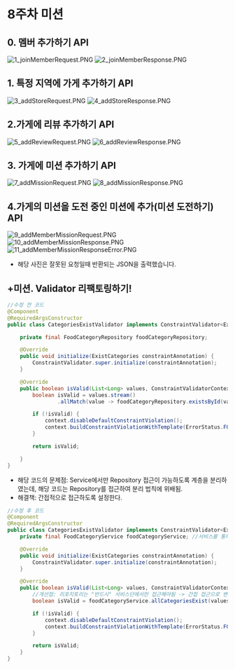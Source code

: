 # 8주차 미션

## 0. 멤버 추가하기 API
![1_joinMemberRequest.PNG](1_joinMemberRequest.PNG)
![2_joinMemberResponse.PNG](2_joinMemberResponse.PNG)

## 1. 특정 지역에 가게 추가하기 API
![3_addStoreRequest.PNG](3_addStoreRequest.PNG)
![4_addStoreResponse.PNG](4_addStoreResponse.PNG)

## 2.가게에 리뷰 추가하기 API
![5_addReviewRequest.PNG](5_addReviewRequest.PNG)
![6_addReviewResponse.PNG](6_addReviewResponse.PNG)

## 3. 가게에 미션 추가하기 API
![7_addMissionRequest.PNG](7_addMissionRequest.PNG)
![8_addMissionResponse.PNG](8_addMissionResponse.PNG)

## 4.가게의 미션을 도전 중인 미션에 추가(미션 도전하기) API
![9_addMemberMissionRequest.PNG](9_addMemberMissionRequest.PNG)
![10_addMemberMissionResponse.PNG](10_addMemberMissionResponse.PNG)
![11_addMemberMissionResponseError.PNG](11_addMemberMissionResponseError.PNG)
- 해당 사진은 잘못된 요청일때 반환되는 JSON을 출력했습니다.

## +미션.  Validator 리팩토링하기!
```java
//수정 전 코드
@Component
@RequiredArgsConstructor
public class CategoriesExistValidator implements ConstraintValidator<ExistCategories, List<Long>> {

    private final FoodCategoryRepository foodCategoryRepository;

    @Override
    public void initialize(ExistCategories constraintAnnotation) {
        ConstraintValidator.super.initialize(constraintAnnotation);
    }

    @Override
    public boolean isValid(List<Long> values, ConstraintValidatorContext context) {
        boolean isValid = values.stream()
                .allMatch(value -> foodCategoryRepository.existsById(value));

        if (!isValid) {
            context.disableDefaultConstraintViolation();
            context.buildConstraintViolationWithTemplate(ErrorStatus.FOOD_CATEGORY_NOT_FOUND.toString()).addConstraintViolation();
        }

        return isValid;

    }
}
```

- 해당 코드의 문제점: Service에서만 Repository 접근이 가능하도록 계층을 분리하였는데, 해당 코드는 Repository를 접근하여 분리 법칙에 위배됨.
- 해결책: 간접적으로 접근하도록 설정한다.
```java
//수정 후 코드
@Component
@RequiredArgsConstructor
public class CategoriesExistValidator implements ConstraintValidator<ExistCategories, List<Long>> {
    private final FoodCategoryService foodCategoryService; //서비스를 통해 리포지토리를 간접 접근하는 전략!

    @Override
    public void initialize(ExistCategories constraintAnnotation) {
        ConstraintValidator.super.initialize(constraintAnnotation);
    }

    @Override
    public boolean isValid(List<Long> values, ConstraintValidatorContext context) {
        //개선점: 리포지토리는 "반드시" 서비스단에서만 접근해야됨 -> 간접 접근으로 변경
        boolean isValid = foodCategoryService.allCategoriesExist(values);

        if (!isValid) {
            context.disableDefaultConstraintViolation();
            context.buildConstraintViolationWithTemplate(ErrorStatus.FOOD_CATEGORY_NOT_FOUND.toString()).addConstraintViolation();
        }

        return isValid;
    }
}
```